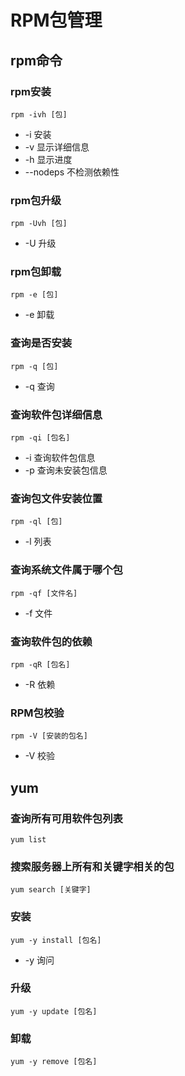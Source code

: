 # RPM包管理

## rpm命令

### rpm安装

```shell
rpm -ivh [包]
```

* -i 安装
* -v 显示详细信息
* -h 显示进度
* --nodeps 不检测依赖性

### rpm包升级

```shell
rpm -Uvh [包]
```

* -U 升级

### rpm包卸载

```shell
rpm -e [包]
```

* -e 卸载

### 查询是否安装

```shell
rpm -q [包]
```

* -q 查询

### 查询软件包详细信息

```shell
rpm -qi [包名]
```

* -i 查询软件包信息
* -p 查询未安装包信息

### 查询包文件安装位置

```shell
rpm -ql [包]
```

* -l 列表

### 查询系统文件属于哪个包

```shell
rpm -qf [文件名]
```

* -f 文件

### 查询软件包的依赖

```shell
rpm -qR [包名]
```

* -R 依赖

### RPM包校验

```shell
rpm -V [安装的包名]
```

* -V 校验

## yum

### 查询所有可用软件包列表

```shell
yum list
```

### 搜索服务器上所有和关键字相关的包

```shell
yum search [关键字]
```

### 安装

```shell
yum -y install [包名]
```

* -y 询问

### 升级

```shell
yum -y update [包名]
```

### 卸载

```shell
yum -y remove [包名]
```